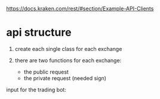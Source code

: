 https://docs.kraken.com/rest/#section/Example-API-Clients

# api structure

1. create each single class for each exchange

2. there are two functions for each exchange:
    * the public request
    * the private request (needed sign)


input for the trading bot:





